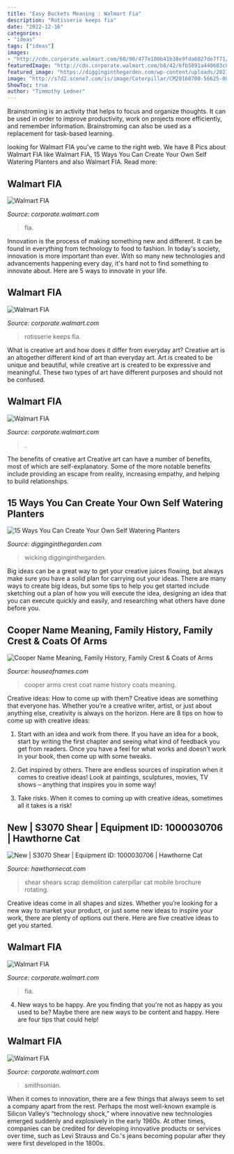 ```yaml
---
title: "Easy Buckets Meaning : Walmart Fia"
description: "Rotisserie keeps fia"
date: "2022-12-16"
categories:
- "ideas"
tags: ["ideas"]
images:
- "http://cdn.corporate.walmart.com/60/90/477e100b41b38e9fda6027de7f71/infographic-shareholders-1.jpg"
featuredImage: "http://cdn.corporate.walmart.com/b8/42/6fb5891a440683c0dd78421fa167/website-redesign-checkout.png"
featured_image: "https://digginginthegarden.com/wp-content/uploads/2021/04/Self-Watering-Planters-7-640x1120.jpg"
image: "http://s7d2.scene7.com/is/image/Caterpillar/CM20160708-56625-08975"
ShowToc: true
author: "Timmothy Ledner"
---
```



Brainstroming is an activity that helps to focus and organize thoughts. It can be used in order to improve productivity, work on projects more efficiently, and remember information. Brainstroming can also be used as a replacement for task-based learning.

	

		
looking for Walmart FIA you've came to the right web. We have 8 Pics about Walmart FIA like Walmart FIA, 15 Ways You Can Create Your Own Self Watering Planters and also Walmart FIA. Read more:
		
    
## Walmart FIA

<img loading=lazy src="http://cdn.corporate.walmart.com/9a/b5/43dd5d664913a794534a3c894132/halloween-kids-party-food.jpg" onerror="this.onerror=null;this.src='https://tse4.mm.bing.net/th?id=OIP.lmOSa0WHt3xX0dbaQ7UhHQHaE8&amp;pid=15.1';" alt="Walmart FIA">

_Source: corporate.walmart.com_

>fia. 

	

Innovation is the process of making something new and different. It can be found in everything from technology to food to fashion. In today's society, innovation is more important than ever. With so many new technologies and advancements happening every day, it's hard not to find something to innovate about. Here are 5 ways to innovate in your life.

    
## Walmart FIA

<img loading=lazy src="http://cdn.corporate.walmart.com/c4/27/47a555db45e799ec91e4149c4a35/blog-lead-rotisserie-chicken.JPG" onerror="this.onerror=null;this.src='https://tse2.mm.bing.net/th?id=OIP.9StQbo5y61fQybRX0OztFwHaE8&amp;pid=15.1';" alt="Walmart FIA">

_Source: corporate.walmart.com_

>rotisserie keeps fia. 

	

What is creative art and how does it differ from everyday art?
Creative art is an altogether different kind of art than everyday art. Art is created to be unique and beautiful, while creative art is created to be expressive and meaningful. These two types of art have different purposes and should not be confused.

    
## Walmart FIA

<img loading=lazy src="http://cdn.corporate.walmart.com/b8/42/6fb5891a440683c0dd78421fa167/website-redesign-checkout.png" onerror="this.onerror=null;this.src='https://tse1.mm.bing.net/th?id=OIP.tYP36p7LqPtNhBE4rKTD6QHaFf&amp;pid=15.1';" alt="Walmart FIA">

_Source: corporate.walmart.com_

>. 

	

The benefits of creative art
Creative art can have a number of benefits, most of which are self-explanatory. Some of the more notable benefits include providing an escape from reality, increasing empathy, and helping to build relationships.

    
## 15 Ways You Can Create Your Own Self Watering Planters

<img loading=lazy src="https://digginginthegarden.com/wp-content/uploads/2021/04/Self-Watering-Planters-7-640x1120.jpg" onerror="this.onerror=null;this.src='https://tse4.mm.bing.net/th?id=OIP._PtFQOzjMOGIahn-6ySlWAHaM9&amp;pid=15.1';" alt="15 Ways You Can Create Your Own Self Watering Planters">

_Source: digginginthegarden.com_

>wicking digginginthegarden. 

	

Big ideas can be a great way to get your creative juices flowing, but always make sure you have a solid plan for carrying out your ideas. There are many ways to create big ideas, but some tips to help you get started include sketching out a plan of how you will execute the idea, designing an idea that you can execute quickly and easily, and researching what others have done before you.

    
## Cooper Name Meaning, Family History, Family Crest &amp; Coats Of Arms

<img loading=lazy src="https://www.houseofnames.com/dpreview/COOPER/EN/Cooper/family-crest-coat-of-arms.png" onerror="this.onerror=null;this.src='https://tse3.mm.bing.net/th?id=OIP.RV4nPJ_IrXi9Nj79QF3RrgAAAA&amp;pid=15.1';" alt="Cooper Name Meaning, Family History, Family Crest &amp; Coats of Arms">

_Source: houseofnames.com_

>cooper arms crest coat name history coats meaning. 

	

Creative ideas: How to come up with them?
Creative ideas are something that everyone has. Whether you’re a creative writer, artist, or just about anything else, creativity is always on the horizon. Here are 8 tips on how to come up with creative ideas:
1. Start with an idea and work from there. If you have an idea for a book, start by writing the first chapter and seeing what kind of feedback you get from readers. Once you have a feel for what works and doesn’t work in your book, then come up with some tweaks.

2. Get inspired by others. There are endless sources of inspiration when it comes to creative ideas! Look at paintings, sculptures, movies, TV shows – anything that inspires you in some way!

3. Take risks. When it comes to coming up with creative ideas, sometimes all it takes is a risk!

    
## New | S3070 Shear | Equipment ID: 1000030706 | Hawthorne Cat

<img loading=lazy src="http://s7d2.scene7.com/is/image/Caterpillar/CM20160708-56625-08975" onerror="this.onerror=null;this.src='https://tse4.mm.bing.net/th?id=OIP.PsPxVrkXmOeknH8-JYmf5wHaE8&amp;pid=15.1';" alt="New | S3070 Shear | Equipment ID: 1000030706 | Hawthorne Cat">

_Source: hawthornecat.com_

>shear shears scrap demolition caterpillar cat mobile brochure rotating. 

	

Creative ideas come in all shapes and sizes. Whether you’re looking for a new way to market your product, or just some new ideas to inspire your work, there are plenty of options out there. Here are five creative ideas to get you started.

    
## Walmart FIA

<img loading=lazy src="http://cdn.corporate.walmart.com/60/90/477e100b41b38e9fda6027de7f71/infographic-shareholders-1.jpg" onerror="this.onerror=null;this.src='https://tse4.mm.bing.net/th?id=OIP.urFKkZSih2Z20ZGqpiBSOgHaE8&amp;pid=15.1';" alt="Walmart FIA">

_Source: corporate.walmart.com_

>fia. 

	

4. New ways to be happy.
Are you finding that you're not as happy as you used to be? Maybe there are new ways to be content and happy. Here are four tips that could help!

    
## Walmart FIA

<img loading=lazy src="http://cdn.corporate.walmart.com/81/9e/ac5c7e9148f994150ac812d90dfc/ros-brewer-image-at-smithsonian-exhibit.JPG" onerror="this.onerror=null;this.src='https://tse3.mm.bing.net/th?id=OIP.UwkKveldZj5psC5a6P2wZQHaFj&amp;pid=15.1';" alt="Walmart FIA">

_Source: corporate.walmart.com_

>smithsonian. 

	

When it comes to innovation, there are a few things that always seem to set a company apart from the rest. Perhaps the most well-known example is Silicon Valley’s “technology shock,” where innovative new technologies emerged suddenly and explosively in the early 1960s. At other times, companies can be credited for developing innovative products or services over time, such as Levi Strauss and Co.'s jeans becoming popular after they were first developed in the 1800s.

